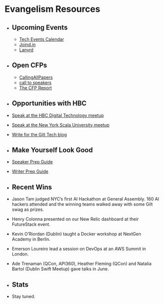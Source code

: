 # Evangelism Resources

* ## Upcoming Events
  * [Tech Events Calendar](http://tech.gilt.com)
  * [Joind.in](https://joind.in/)
  * [Lanyrd](lanyrd.com)
  
* ## Open CFPs 
  * [CallingAllPapers](http://callingallpapers.com/)
  * [call to speakers](https://calltospeakers.com/)
  * [The CFP Report](https://thecfpreport.com/)

* ## Opportunities with HBC
 * [Speak at the HBC Digital Technology meetup](mailto:john_coghlan@s5a.com)
 * [Speak at the New York Scala University meetup](mailto:john_coghlan@s5a.com)
 * [Write for the Gilt Tech blog](http://tech.gilt.com)
 
* ## Make Yourself Look Good
 * [Speaker Prep Guide](http://github.com/johncoghlan/evangelism/speakerprep.md)
 * [Writer Prep Guide](http://github.com/johncoghlan/evangelism/writerprep.md)

* ## Recent Wins
 * Jason Tam judged NYC’s first AI Hackathon at General Assembly. 160 AI hackers attended and the winning teams walked away with some Gilt swag as prizes.
 * Henry Colonna presented on our New Relic dashboard at their FutureStack event.
 * Kevin O’Riordan (Dublin) taught a Docker workshop at NextGen Academy in Berlin.
 * Emerson Loureiro lead a session on DevOps at an AWS Summit in London.
 * Ade Trenaman (QCon, API360), Heather Fleming (QCon) and Natalia Bartol (Dublin Swift Meetup) gave talks in June.

* ## Stats
 * Stay tuned.
